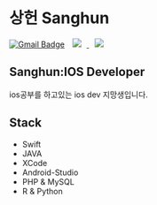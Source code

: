 # 상헌 Sanghun 
[![Gmail Badge](https://img.shields.io/badge/Gmail-d14836?style=flat-square&logo=Gmail&logoColor=white&link=mailto:sangheon0724@gmail.com)](mailto:sangheon0724@gmail.com)
<a href="https://instagram.com/sangheon____/">
    <img 
        src="http://img.shields.io/badge/-Instagram-pink?style=dd2a7b&logo=Instagram&link=https://instagram.com/sangheon____/"
        style="height : auto; margin-left : 10px; margin-right : 10px;"/>
</a>
<a href="https://sangheon0724.medium.com/">
    <img 
        src="http://img.shields.io/badge/-Tech%20Blog-black?style=flat&logo=medium&link=https://sangheon0724.medium.com/"
        style="height : auto; margin-left : 10px; margin-right : 10px;"/>
</a>
## Sanghun:IOS Developer
ios공부를 하고있는 ios dev 지망생입니다.

## Stack
- Swift
- JAVA
- XCode
- Android-Studio
- PHP & MySQL
- R & Python

